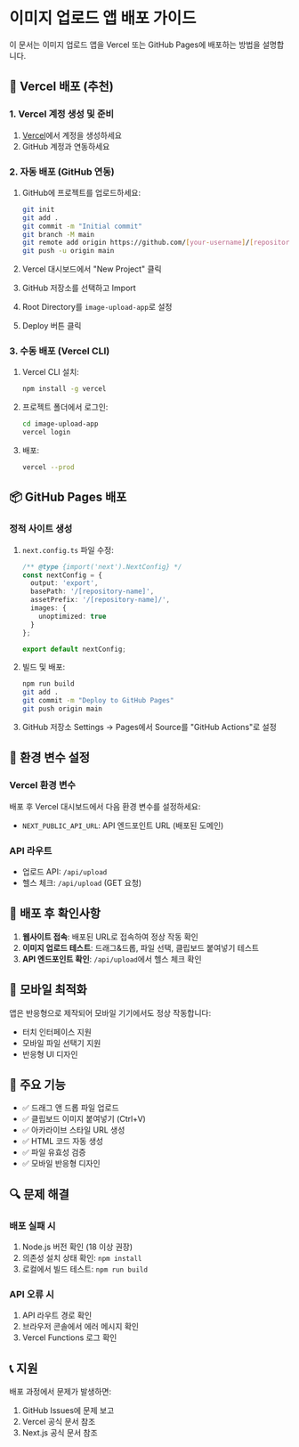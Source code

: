# 이미지 업로드 앱 배포 가이드

이 문서는 이미지 업로드 앱을 Vercel 또는 GitHub Pages에 배포하는 방법을 설명합니다.

## 🚀 Vercel 배포 (추천)

### 1. Vercel 계정 생성 및 준비
1. [Vercel](https://vercel.com)에서 계정을 생성하세요
2. GitHub 계정과 연동하세요

### 2. 자동 배포 (GitHub 연동)
1. GitHub에 프로젝트를 업로드하세요:
   ```bash
   git init
   git add .
   git commit -m "Initial commit"
   git branch -M main
   git remote add origin https://github.com/[your-username]/[repository-name].git
   git push -u origin main
   ```

2. Vercel 대시보드에서 "New Project" 클릭
3. GitHub 저장소를 선택하고 Import
4. Root Directory를 `image-upload-app`로 설정
5. Deploy 버튼 클릭

### 3. 수동 배포 (Vercel CLI)
1. Vercel CLI 설치:
   ```bash
   npm install -g vercel
   ```

2. 프로젝트 폴더에서 로그인:
   ```bash
   cd image-upload-app
   vercel login
   ```

3. 배포:
   ```bash
   vercel --prod
   ```

## 📦 GitHub Pages 배포

### 정적 사이트 생성
1. `next.config.ts` 파일 수정:
   ```typescript
   /** @type {import('next').NextConfig} */
   const nextConfig = {
     output: 'export',
     basePath: '/[repository-name]',
     assetPrefix: '/[repository-name]/',
     images: {
       unoptimized: true
     }
   };

   export default nextConfig;
   ```

2. 빌드 및 배포:
   ```bash
   npm run build
   git add .
   git commit -m "Deploy to GitHub Pages"
   git push origin main
   ```

3. GitHub 저장소 Settings → Pages에서 Source를 "GitHub Actions"로 설정

## 🔧 환경 변수 설정

### Vercel 환경 변수
배포 후 Vercel 대시보드에서 다음 환경 변수를 설정하세요:

- `NEXT_PUBLIC_API_URL`: API 엔드포인트 URL (배포된 도메인)

### API 라우트
- 업로드 API: `/api/upload`
- 헬스 체크: `/api/upload` (GET 요청)

## 🚀 배포 후 확인사항

1. **웹사이트 접속**: 배포된 URL로 접속하여 정상 작동 확인
2. **이미지 업로드 테스트**: 드래그&드롭, 파일 선택, 클립보드 붙여넣기 테스트
3. **API 엔드포인트 확인**: `/api/upload`에서 헬스 체크 확인

## 📱 모바일 최적화

앱은 반응형으로 제작되어 모바일 기기에서도 정상 작동합니다:
- 터치 인터페이스 지원
- 모바일 파일 선택기 지원
- 반응형 UI 디자인

## 🎯 주요 기능

- ✅ 드래그 앤 드롭 파일 업로드
- ✅ 클립보드 이미지 붙여넣기 (Ctrl+V)
- ✅ 아카라이브 스타일 URL 생성
- ✅ HTML 코드 자동 생성
- ✅ 파일 유효성 검증
- ✅ 모바일 반응형 디자인

## 🔍 문제 해결

### 배포 실패 시
1. Node.js 버전 확인 (18 이상 권장)
2. 의존성 설치 상태 확인: `npm install`
3. 로컬에서 빌드 테스트: `npm run build`

### API 오류 시
1. API 라우트 경로 확인
2. 브라우저 콘솔에서 에러 메시지 확인
3. Vercel Functions 로그 확인

## 📞 지원

배포 과정에서 문제가 발생하면:
1. GitHub Issues에 문제 보고
2. Vercel 공식 문서 참조
3. Next.js 공식 문서 참조 